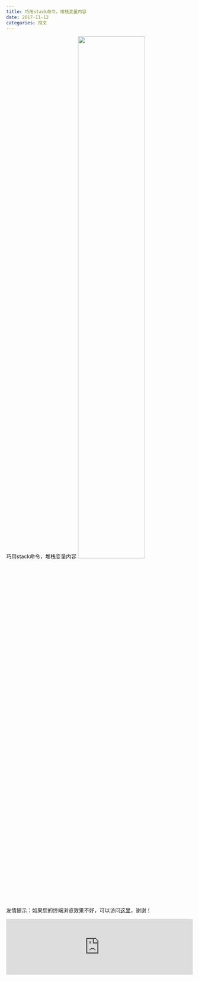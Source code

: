 ```yaml
---
title: 巧用stack命令，堆栈变量内容
date: 2017-11-12
categories: 推文
---
```

巧用stack命令，堆栈变量内容
<img src="http://mmbiz.qpic.cn/mmbiz_jpg/ACviaWTBFxhaI63vO4SHIhViboBUkOTuk2iaYd5ZKzUbYJq64sEbrkbmY8crJAaGWfr4R7pKg919xZHXeX54PvlYQ/0?wx_fmt=jpeg" style="width: 60%; height: auto;"/><!--more-->
友情提示：如果您的终端浏览效果不好，可以访问[这里](https://stata-club.github.io/stata_article/2017-11-12.html)，谢谢！
<iframe src="https://stata-club.github.io/stata_article/2017-11-12.html" id="iframepage" frameborder="0" scrolling="no" marginheight="0" marginwidth="0" width="100%" onLoad="iFrameHeight()"></iframe>
<script type="text/javascript" language="javascript">
function iFrameHeight() {
var ifm= document.getElementById("iframepage");
var subWeb = document.frames ? document.frames["iframepage"].document : ifm.contentDocument;   
if(ifm != null && subWeb != null) {
 ifm.height = subWeb.body.scrollHeight;
} 
} 
</script> 
